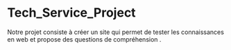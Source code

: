 # Tech_Service_Project
Notre projet consiste à créer un site qui permet de tester les connaissances en web et propose des questions de compréhension .
